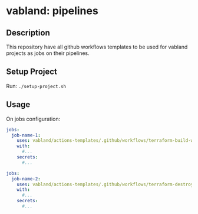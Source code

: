 # vabland: pipelines

## Description
This repository have all github workflows templates to be used for vabland projects as jobs on their pipelines.

## Setup Project
Run: `./setup-project.sh`

## Usage
On jobs configuration:

```yml
jobs:
  job-name-1:
    uses: vabland/actions-templates/.github/workflows/terraform-build-workflow.yml@main
    with:
      #...
    secrets:
      #...
```

```yml
jobs:
  job-name-2:
    uses: vabland/actions-templates/.github/workflows/terraform-destroy-workflow.yml@main
    with:
      #...
    secrets:
      #...
```

